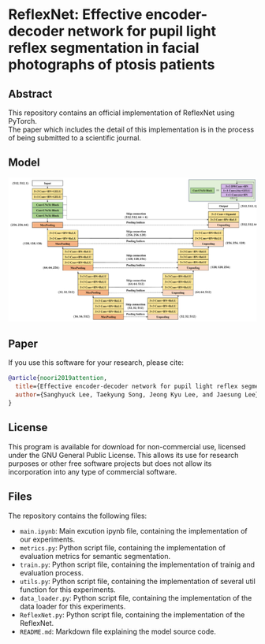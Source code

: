 
# ReflexNet: Effective encoder-decoder network for pupil light reflex segmentation in facial photographs of ptosis patients
 
## Abstract
This repository contains an official implementation of ReflexNet using PyTorch.<br/>
The paper which includes the detail of this implementation is in the process of being submitted to a scientific journal.

## Model
![Local Image](ReflexNet.png "ReflexNet")
## Paper
If you use this software for your research, please cite:

```bibtex
@article{noori2019attention,
  title={Effective encoder-decoder network for pupil light reflex segmentation in facial photographs of ptosis patients},
  author={Sanghyuck Lee, Taekyung Song, Jeong Kyu Lee, and Jaesung Lee},
}
```

## License
This program is available for download for non-commercial use, licensed under the GNU General Public License. This allows its use for research purposes or other free software projects but does not allow its incorporation into any type of commercial software.

## Files
The repository contains the following files:
- `main.ipynb`: Main excution ipynb file, containing the implementation of our experiments.
- `metrics.py`: Python script file, containing the implementation of evaluation metrics for semantic segmentation.
- `train.py`: Python script file, containing the implementation of trainig and evaluation process.
- `utils.py`: Python script file, containing the implementation of several util function for this experiments.
- `data_loader.py`: Python script file, containing the implementation of the data loader for this experiments.
- `ReflexNet.py`: Python script file, containing the implementation of the ReflexNet.
- `README.md`: Markdown file explaining the model source code.
